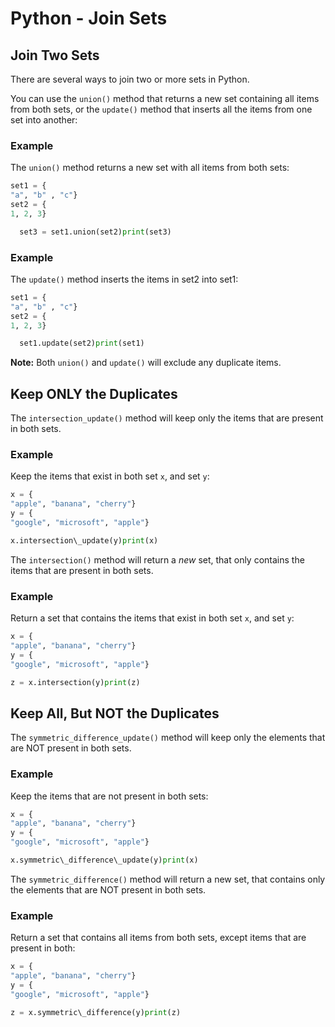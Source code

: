 
Python - Join Sets
==================


Join Two Sets
-------------


There are several ways to join two or more sets in Python.


You can use the `union()` method that returns a new set containing all items from both sets,
or the `update()` method that inserts all the items from one set into another:



### Example


The `union()` method returns a new set with all items from both sets:



```python
set1 = {
"a", "b" , "c"}
set2 = {
1, 2, 3}

  set3 = set1.union(set2)print(set3)
```



### Example


The `update()` method inserts the items in set2 into set1:



```python
set1 = {
"a", "b" , "c"}
set2 = {
1, 2, 3}

  set1.update(set2)print(set1)
```



**Note:** Both `union()` and `update()`
will exclude any duplicate items.



Keep ONLY the Duplicates
------------------------


The `intersection_update()` method will keep only the items that are present in both sets.



### Example


Keep the items that exist in both set `x`, and set `y`:



```python
x = {
"apple", "banana", "cherry"}
y = {
"google", "microsoft", "apple"}

x.intersection\_update(y)print(x)
```


The `intersection()` method will return a *new* set, that only contains the items that are present in both sets.



### Example


Return a set that contains the items that exist in both set `x`, and set `y`:



```python
x = {
"apple", "banana", "cherry"}
y = {
"google", "microsoft", "apple"}

z = x.intersection(y)print(z)
```


Keep All, But NOT the Duplicates
--------------------------------


The `symmetric_difference_update()` method will 
keep only the elements that are NOT present in both sets.



### Example


Keep the items that are not present in both sets:



```python
x = {
"apple", "banana", "cherry"}
y = {
"google", "microsoft", "apple"}

x.symmetric\_difference\_update(y)print(x)
```


The `symmetric_difference()` method will return a new set,
that contains only the elements that are NOT present in both sets.



### Example


Return a set that contains all items from both sets, except items that are 
present in both:



```python
x = {
"apple", "banana", "cherry"}
y = {
"google", "microsoft", "apple"}

z = x.symmetric\_difference(y)print(z)
```


